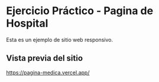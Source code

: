 # Ejercicio Práctico - Pagina de Hospital
Esta es un ejemplo de sitio web responsivo.


## Vista previa del sitio
https://pagina-medica.vercel.app/
